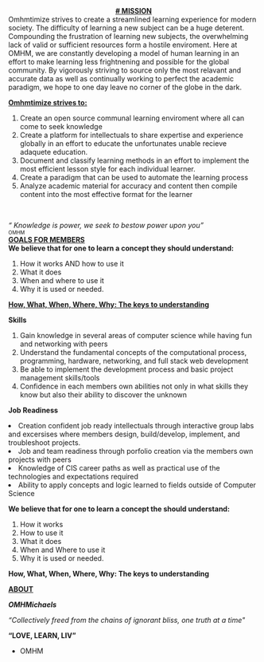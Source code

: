 <center><b><u># MISSION</b></u><br></center>
         Omhmtimize strives to create a streamlined learning experience for modern society. The difficulty of learning a new subject can be a huge deterent. Compounding the frustration of learning new subjects, the overwhelming lack of valid or sufficient resources form a hostile enviroment. Here at OMHM, we are constantly developing a model of human learning in an effort to make learning less frightnening and possible for the global community. By vigorously striving to source only the most relavant and accurate data as well as continually working to perfect the academic paradigm, we hope to one day leave no corner of the globe in the dark. <br>

<b><u>Omhmtimize strives to:</b></u> 
<ol >
   <li> Create an open source communal learning enviroment where all can come to seek knowledge</li>
   <li> Create a platform for intellectuals to share expertise and experience globally in an effort to educate the unfortunates unable recieve adaquete education. </li>
   <li> Document and classify learning methods in an effort to implement the most efficient lesson style for each individual learner. </li>
   <li> Create a paradigm that can be used to automate the learning process 
   <li> Analyze academic material for accuracy and content then compile content into the most effective format for the learner</li>
   </ol><br>
   
           
<i>“ Knowledge is power, we seek to bestow power upon you”</i>
<br>
<font size="-30%">OMHM</font><br>
<b><u> GOALS FOR MEMBERS</b></u>
<br>
<b>We believe that for one to learn a concept they should understand:</b> <br>
<ol>
<li>How it works AND how to use it</li>
<li> What it does </li>
<li> When and where to use it</li>
 <li>Why it is used or needed.</li>
 </ol>

<b><u>How, What, When, Where, Why: The keys to understanding </b></u>



<b>Skills</b>
<br><ol>
   <li> Gain knowledge in several areas of computer science while having fun and networking with peers</li>
   <li> Understand the fundamental concepts of the computational process, programming, hardware, networking, and full stack web development</li>
   <li> Be able to implement the development process and basic project management skills/tools</li>
   <li> Confidence in each members own abilities not only in what skills they know but also their ability to discover the unknown</li></ol>
   
<b> Job Readiness</b>    
   <li> Creation confident job ready intellectuals through interactive group labs and excersises where members design, build/develop, implement, and troubleshoot projects.</li> 
<li> Job and team readiness through porfolio creation via the members own projects with peers</li>
  <li>Knowledge of CIS career paths as well as practical use of the technologies and expectations required </li>
  <li>Ability to apply concepts and logic learned to fields outside of Computer Science </li>
  
<b> We believe that for one to learn a concept the should understand:</b> <br><ol>
<li>How it works</li><li>How to use it</li><li> What it does</li><li> When and Where to use it</li>
<li>Why it is used or needed.</li></ol>

<b>How, What, When, Where, Why: The keys to understanding </b>

     
<!--     
<b><u> JOIN</b></u>
 <br>
   “ Join the community today. Web platform and social media coming soon. ”
  <br>
  > To join please send an email to:
  
  Michael Martin
  
  email: omhmichaels@gmail.com
            mmartin3461@panther.chaffey.edu
-->

<!-- TODO Pro Version

         
        #
#
#
#
#




### Welcome to the Club Outline Pro


## Topic

# Intro
  > Welcome To Panther Cyber Security
    - Introduction 
    - Why Optimize
      - Career Dev
      - Portfolio Building 
      - Career Confidence
    - Why not?
    
    

# Body    
   > Omhmtimize Mission
     - Purpose
     - Bigger Picture
     
 # Closing    
   > Getting Involved
     - Initiative
     - Contact Info
     - Coming Soon
     
-->
            
            
<b><u> ABOUT </b></u> 

 <b><i> OMHMichaels</b></i>
  
<i>“Collectively freed from the chains of ignorant bliss, one truth at a time"</i>

<b>“LOVE, LEARN, LIV”</b>
- OMHM

